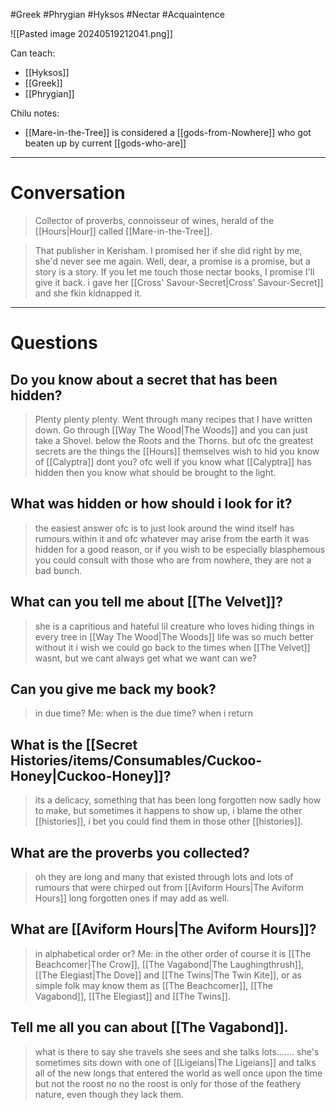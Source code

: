 #Greek #Phrygian #Hyksos #Nectar #Acquaintence 

![[Pasted image 20240519212041.png]]

Can teach:
- [[Hyksos]]
- [[Greek]]
- [[Phrygian]]

Chilu notes:
- [[Mare-in-the-Tree]] is considered a [[gods-from-Nowhere]] who got beaten up by current [[gods-who-are]]

___
# Conversation

>Collector of proverbs, connoisseur of wines, herald of the [[Hours|Hour]] called [[Mare-in-the-Tree]].

>That publisher in Kerisham. I promised her if she did right by me, she'd never see me again. Well, dear, a promise is a promise, but a story is a story. If you let me touch those nectar books, I promise I'll give it back.
>i gave her [[Cross' Savour-Secret|Cross' Savour-Secret]] and she fkin kidnapped it.

___
# Questions

## Do you know about a secret that has been hidden?
>Plenty plenty plenty. Went through many recipes that I have written down. Go through [[Way The Wood|The Woods]] and you can just take a Shovel. below the Roots and the Thorns. but ofc the greatest secrets are the things the [[Hours]] themselves wish to hid you know of [[Calyptra]] dont you?
>ofc
>well if you know what [[Calyptra]] has hidden then you know what should be brought to the light.
## What was hidden or how should i look for it?
>the easiest answer ofc is to just look around the wind itself has rumours within it and ofc whatever may arise from the earth it was hidden for a good reason, or if you wish to be especially blasphemous you could consult with those who are from nowhere, they are not a bad bunch.
## What can you tell me about [[The Velvet]]?
>she is a capritious and hateful lil creature who loves hiding things in every tree in [[Way The Wood|The Woods]] life was so much better without it i wish we could go back to the times when [[The Velvet]] wasnt, but we cant always get what we want can we?
## Can you give me back my book?
>in due time? 
>Me: when is the due time?
>when i return
## What is the [[Secret Histories/items/Consumables/Cuckoo-Honey|Cuckoo-Honey]]?
>its a delicacy, something that has been long forgotten now sadly how to make, but sometimes it happens to show up, i blame the other [[histories]], i bet you could find them in those other [[histories]]. 
## What are the proverbs you collected?
>oh they are long and many that existed through lots and lots of rumours that were chirped out from [[Aviform Hours|The Aviform Hours]] long forgotten ones if may add as well.

## What are [[Aviform Hours|The Aviform Hours]]?
>in alphabetical order or? 
>Me: in the other order
>of course it is [[The Beachcomer|The Crow]], [[The Vagabond|The Laughingthrush]], [[The Elegiast|The Dove]] and [[The Twins|The Twin Kite]], or as simple folk may know them as [[The Beachcomer]], [[The Vagabond]], [[The Elegiast]] and [[The Twins]].
## Tell me all you can about [[The Vagabond]].
>what is there to say she travels she sees and she talks lots....... she's sometimes sits down with one of [[Ligeians|The Ligeians]] and talks all of the new longs that entered the world as well once upon the time but not the roost no no the roost is only for those of the feathery nature, even though they lack them.